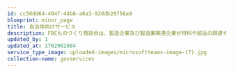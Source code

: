 ```yaml
---
id: cc56dd64-404f-44b8-a8a3-92ddb28f56a9
blueprint: minor_page
title: 自治体向けサービス
description: FBCものづくり商談会は、製造企業及び製造業関連企業が材料や部品の調達や、自社製品の販路拡大のために、調達・販売品を展示し、商談を実施する業界特化型の商談会です。
updated_by: 1
updated_at: 1702962084
service_type_image: uploaded-images/microsoftteams-image-(7).jpg
collection-name: govservices
---
```

